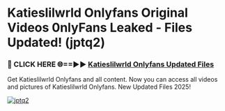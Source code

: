# Katieslilwrld Onlyfans Original Videos 0nlyFans Leaked - Files Updated! (jptq2)

<h3>🔴 CLICK HERE 🌐==►► <a href="https://tinyurl.com/2m67pmp6" rel="nofollow">Katieslilwrld Onlyfans Updated Files</a></h3>

Get Katieslilwrld Onlyfans and all content. Now you can access all videos and pictures of Katieslilwrld Onlyfans. New Updated Files 2025!

[![jptq2](https://i.imgur.com/H4QAA4z.gif)](https://tinyurl.com/2m67pmp6)